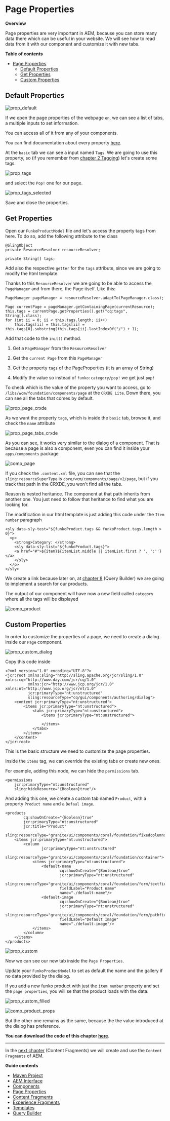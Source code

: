 # Page Properties

**Overview**

Page properties are very important in AEM, because you can store many data there which can be useful in your website.
We will see how to read data from it with our component and customize it with new tabs.

**Table of contents**

- [Page Properties](#page-properties)
  - [Default Properties](#default-properties)
  - [Get Properties](#get-properties)
  - [Custom Properties](#custom-properties)

## Default Properties

![prop_default](assets/prop_default.png)

If we open the page properties of the webpage `en`, we can see a list of tabs, a multiple inputs to set information.

You can access all of it from any of your components.

You can find documentation about every property [here](https://helpx.adobe.com/experience-manager/6-2/sites/authoring/using/editing-page-properties.html).

At the `basic` tab we can see a input named `Tags`. We are going to use this property, so (if you remember from [chapter 2 Tagging](../2_aem_interface/Readme.md#tagging)) let's create some tags.

![prop_tags](assets/prop_tags.png)

and select the `Pop!` one for our page.

![prop_tags_selected](assets/prop_tags_selected.png)

Save and close the properties.

## Get Properties

Open our `FunkoProductModel` file and let's access the property tags from here. To do so, add the following attribute to the class
```
@SlingObject
private ResourceResolver resourceResolver;

private String[] tags;
```

Add also the respective `getter` for the `tags` attribute, since we are going to modify the html template.

Thanks to this `ResourceResolver` we are going to be able to access the `PageManager` and from there, the Page itself. Like this:
```
PageManager pageManager = resourceResolver.adaptTo(PageManager.class);

Page currentPage = pageManager.getContainingPage(currentResource);
this.tags = currentPage.getProperties().get("cq:tags", String[].class);
for (int ii = 0; ii < this.tags.length; ii++)
    this.tags[ii] = this.tags[ii] = this.tags[0].substring(this.tags[ii].lastIndexOf("/") + 1);
```

Add that code to the `init()` method.

1. Get a `PageManager` from the `ResourceResolver`

2. Get the `current Page` from this `PageManager`

3. Get the property `tags` of the PageProperties (it is an array of String)

4. Modify the value so instead of `funko:category/pop!` we get just `pop!`

To check which is the value of the property you want to access, go to `/libs/wcm/foundation/components/page` at the `CRXDE Lite`. Down there, you can see all the tabs that comes by default.

![prop_page_crxde](assets/prop_page_crxde.png)

As we want the property `tags`, which is inside the `basic` tab, browse it, and check the `name` attribute

![prop_page_tabs_crxde](assets/prop_page_tags_crxde.png)

As you can see, it works very similar to the dialog of a component. That is because a page is also a component, even you can find it inside your `apps/components` package

![comp_page](assets/comp_page.png)

If you check the `.content.xml` file, you can see that the `sling:resourceSuperType` is `core/wcm/components/page/v2/page`, but if you track that path in the CRXDE, you won't find all the tabs.

Reason is nested heritance. The component at that path inherits from another one. You just need to follow that heritance to find what you are looking for. 

The modification in our html template is just adding this code under the `Item number` paragraph
```
<sly data-sly-test="${funkoProduct.tags && funkoProduct.tags.length > 0}">
  <p>
    <strong>Category: </strong>
    <sly data-sly-list="${funkoProduct.tags}">
    <a href="#">${item}${itemList.middle || itemList.first ? ', ':''}</a>
    </sly>
  </p>
</sly>
```

We create a link because later on, at [chapter 8](../8_query_builder/Readme.md) (Query Builder) we are going to implement a search for our products.

The output of our component will have now a new field called `category` where all the tags will be displayed

![comp_product](assets/comp_product.png)

## Custom Properties

In order to customize the properties of a page, we need to create a dialog inside our `Page` component.

![prop_custom_dialog](assets/prop_custom_dialog.png)

Copy this code inside
```
<?xml version="1.0" encoding="UTF-8"?>
<jcr:root xmlns:sling="http://sling.apache.org/jcr/sling/1.0" xmlns:cq="http://www.day.com/jcr/cq/1.0"
          xmlns:jcr="http://www.jcp.org/jcr/1.0" xmlns:nt="http://www.jcp.org/jcr/nt/1.0"
          jcr:primaryType="nt:unstructured"
          sling:resourceType="cq/gui/components/authoring/dialog">
    <content jcr:primaryType="nt:unstructured">
        <items jcr:primaryType="nt:unstructured">
            <tabs jcr:primaryType="nt:unstructured">
                <items jcr:primaryType="nt:unstructured">
                    
                </items>
            </tabs>
        </items>
    </content>
</jcr:root>
```

This is the basic structure we need to customize the page properties.

Inside the `items` tag, we can override the existing tabs or create new ones.

For example, adding this node, we can hide the `permissions` tab.
```
<permissions
    jcr:primaryType="nt:unstructured"
    sling:hideResource="{Boolean}true"/>
```

And adding this one, we create a custom tab named `Product`, with a property `Product name` and a `Defaul image`.
```
<products
        cq:showOnCreate="{Boolean}true"
        jcr:primaryType="nt:unstructured"
        jcr:title="Product"
        sling:resourceType="granite/ui/components/coral/foundation/fixedcolumns">
    <items jcr:primaryType="nt:unstructured">
        <column
                jcr:primaryType="nt:unstructured"
                sling:resourceType="granite/ui/components/coral/foundation/container">
            <items jcr:primaryType="nt:unstructured">
                <default-name
                        cq:showOnCreate="{Boolean}true"
                        jcr:primaryType="nt:unstructured"
                        sling:resourceType="granite/ui/components/coral/foundation/form/textfield"
                        fieldLabel="Product name"
                        name="./default-name"/>
                <default-image
                        cq:showOnCreate="{Boolean}true"
                        jcr:primaryType="nt:unstructured"
                        sling:resourceType="granite/ui/components/coral/foundation/form/pathfield"
                        fieldLabel="Default Image"
                        name="./default-image"/>
            </items>
        </column>
    </items>
</products>
```

![prop_custom](assets/prop_custom.png)

Now we can see our new tab inside the `Page Properties`.

Update your `FunkoProductModel` to set as default the name and the gallery if no data provided by the dialog.

If you add a new funko product with just the `item number` property and set the `page properties`, you will se that the product loads with the data.

![prop_custom_filled](assets/prop_custom_filled.png)

![comp_product_props](assets/comp_product_props.png)

But the other one remains as the same, because the the value introduced at the dialog has preference.

**You can download the code of this chapter [here](assets/FunkoChapter4.zip).**


---

In the [next chapter](../5_content_fragments/Readme.md) (Content Fragments) we will create and use the `Content Fragments` of AEM.

**Guide contents**
- [Maven Project](../1_maven_project/Readme.md)
- [AEM Interface](../2_aem_interface/Readme.md)
- [Components](../3_components/Readme.md)
- [Page Properties](../4_page_properties/Readme.md)
- [Content Fragments](../5_content_fragments/Readme.md)
- [Experience Fragments](../6_experience_fragments/Readme.md)
- [Templates](../7_templates/Readme.md)
- [Query Builder](../8_query_builder/Readme.md)